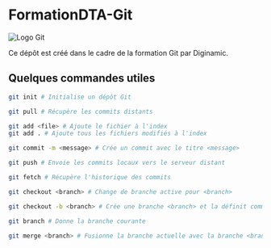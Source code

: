 # FormationDTA-Git

![Logo Git](http://www.mimastech.com/wp-content/uploads/2016/10/git.png "Logo Git")

Ce dépôt est créé dans le cadre de la formation Git par Diginamic.

## Quelques commandes utiles

```bash
git init # Initialise un dépôt Git

git pull # Récupère les commits distants

git add <file> # Ajoute le fichier à l'index
git add . # Ajoute tous les fichiers modifiés à l'index

git commit -m <message> # Crée un commit avec le titre <message>

git push # Envoie les commits locaux vers le serveur distant

git fetch # Récupère l'historique des commits

git checkout <branch> # Change de branche active pour <branch>

git checkout -b <branch> # Crée une branche <branch> et la définit comme branche active

git branch # Donne la branche courante

git merge <branch> # Fusionne la branche actuelle avec la branche <branch> en récupérant les commits divergeant depuis le commit actuel
```
